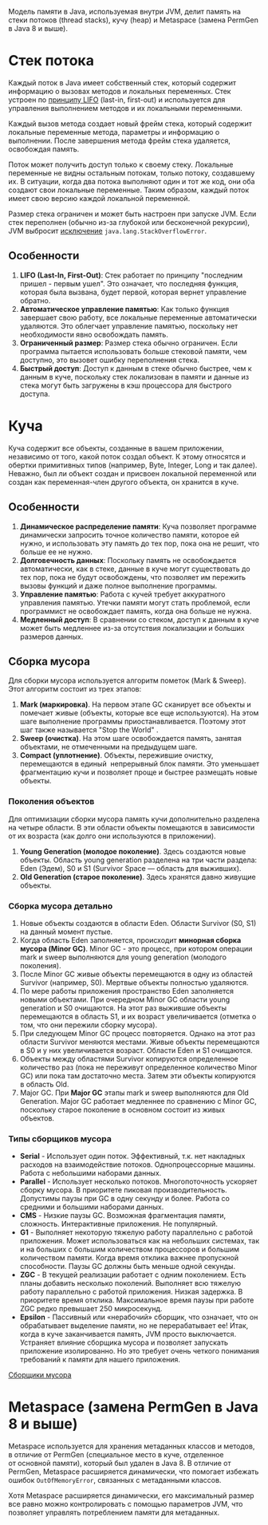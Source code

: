 Модель памяти в Java, используемая внутри JVM, делит память на стеки потоков (thread stacks), кучу (heap) и Metaspace (замена PermGen в Java 8 и выше).


# Стек потока

Каждый поток в Java имеет собственный стек, который содержит информацию о вызовах методов и локальных переменных. Стек устроен по [принципу LIFO](https://ru.wikipedia.org/wiki/LIFO) (last-in, first-out) и используется для управления выполнением методов и их локальными переменными.

Каждый вызов метода создает новый фрейм стека, который содержит локальные переменные метода, параметры и информацию о выполнении. После завершения метода фрейм стека удаляется, освобождая память.

Поток может получить доступ только к своему стеку. Локальные переменные не видны остальным потокам, только потоку, создавшему их. В ситуации, когда два потока выполняют один и тот же код, они оба создают свои локальные переменные. Таким образом, каждый поток имеет свою версию каждой локальной переменной.

Размер стека ограничен и может быть настроен при запуске JVM. Если стек переполнен (обычно из-за глубокой или бесконечной рекурсии), JVM выбросит [исключение](https://stackoverflow.com/questions/3197708/what-causes-a-java-lang-stackoverflowerror) `java.lang.StackOverflowError`.
## Особенности

1. **LIFO (Last-In, First-Out)**: Стек работает по принципу "последним пришел - первым ушел". Это означает, что последняя функция, которая была вызвана, будет первой, которая вернет управление обратно.
2. **Автоматическое управление памятью**: Как только функция завершает свою работу, все локальные переменные автоматически удаляются. Это облегчает управление памятью, поскольку нет необходимости явно освобождать память.
3. **Ограниченный размер**: Размер стека обычно ограничен. Если программа пытается использовать больше стековой памяти, чем доступно, это вызовет ошибку переполнения стека.
4. **Быстрый доступ**: Доступ к данным в стеке обычно быстрее, чем к данным в куче, поскольку стек локализован в памяти и данные из стека могут быть загружены в кэш процессора для быстрого доступа.


# Куча

Куча содержит все объекты, созданные в вашем приложении, независимо от того, какой поток создал объект. К этому относятся и обертки примитивных типов (например, Byte, Integer, Long и так далее). Неважно, был ли объект создан и присвоен локальной переменной или создан как переменная-член другого объекта, он хранится в куче.
## Особенности

1. **Динамическое распределение памяти**: Куча позволяет программе динамически запросить точное количество памяти, которое ей нужно, и использовать эту память до тех пор, пока она не решит, что больше ее не нужно.
2. **Долговечность данных**: Поскольку память не освобождается автоматически, как в стеке, данные в куче могут существовать до тех пор, пока не будут освобождены, что позволяет им пережить вызовы функций и даже полное выполнение программы.
3. **Управление памятью**: Работа с кучей требует аккуратного управления памятью. Утечки памяти могут стать проблемой, если программист не освобождает память, когда она больше не нужна.
4. **Медленный доступ**: В сравнении со стеком, доступ к данным в куче может быть медленнее из-за отсутствия локализации и больших размеров данных.

## Сборка мусора

Для сборки мусора используется алгоритм пометок (Mark & Sweep). Этот алгоритм состоит из трех этапов:

1. **Mark (маркировка)**. На первом этапе GC сканирует все объекты и помечает живые (объекты, которые все еще используются). На этом шаге выполнение программы приостанавливается. Поэтому этот шаг также называется "Stop the World" .
2. **Sweep (очистка)**. На этом шаге освобождается память, занятая объектами, не отмеченными на предыдущем шаге.
3. **Compact (уплотнение)**. Объекты, пережившие очистку, перемещаются в единый  непрерывный блок памяти. Это уменьшает фрагментацию кучи и позволяет проще и быстрее размещать новые объекты.

### Поколения объектов

Для оптимизации сборки мусора память кучи дополнительно разделена на четыре области. В эти области объекты помещаются в зависимости от их возраста (как долго они используются в приложении).

1. **Young Generation (молодое поколение)**. Здесь создаются новые объекты. Область young generation разделена на три части раздела: Eden (Эдем), S0 и S1 (Survivor Space — область для выживших).
2. **Old Generation (старое поколение)**. Здесь хранятся давно живущие объекты.

### Сборка мусора детально

1. Новые объекты создаются в области Eden. Области Survivor (S0, S1) на данный момент пустые.
2. Когда область Eden заполняется, происходит **минорная сборка мусора (Minor GC)**. Minor GC - это процесс, при котором операции mark и sweep выполняются для young generation (молодого поколения).
3. После Minor GC живые объекты перемещаются в одну из областей Survivor (например, S0). Мертвые объекты полностью удаляются.
4. По мере работы приложения пространство Eden заполняется новыми объектами. При очередном Minor GC области young generation и S0 очищаются. На этот раз выжившие объекты перемещаются в область S1, и их возраст увеличивается (отметка о том, что они пережили сборку мусора).
5. При следующем Minor GC процесс повторяется. Однако на этот раз области Survivor меняются местами. Живые объекты перемещаются в S0 и у них увеличивается возраст. Области Eden и S1 очищаются.
6. Объекты между областями Survivor копируются определенное количество раз (пока не переживут определенное количество Minor GC) или пока там достаточно места. Затем эти объекты копируются в область Old.
7. Major GC. При **Major GC** этапы mark и sweep выполняются для Old Generation. Major GC работает медленнее по сравнению с Minor GC, поскольку старое поколение в основном состоит из живых объектов.

### Типы сборщиков мусора

- **Serial** - Использует один поток. Эффективный, т.к. нет накладных расходов на взаимодействие потоков. Однопроцессорные машины. Работа с небольшими наборами данных.
- **Parallel** - Использует несколько потоков. Многопоточность ускоряет сборку мусора. В приоритете пиковая производительность. Допустимы паузы при GC в одну секунду и более. Работа со средними и большими наборами данных.
- **CMS** - Низкие паузы GC. Возможная фрагментация памяти, сложность. Интерактивные приложения. Не популярный.
- **G1** - Выполняет некоторую тяжелую работу параллельно с работой приложения. Может использоваться как на небольших системах, так и на больших с большим количеством процессоров и большим количеством памяти. Когда время отклика важнее пропускной способности. Паузы GC должны быть меньше одной секунды.
- **ZGC** - В текущей реализации работает с одним поколением. Есть планы добавить несколько поколений. Выполняет всю тяжелую работу параллельно с работой приложения. Низкая задержка. В приоритете время отклика. Максимальное время паузы при работе ZGC редко превышает 250 микросекунд.
- **Epsilon** - Пассивный или «нерабочий» сборщик, что означает, что он обрабатывает выделение памяти, но не перерабатывает ее! Итак, когда в куче заканчивается память, JVM просто выключается. Устраняет влияние сборщика мусора и позволяет запускать приложение изолированно. Но это требует очень четкого понимания требований к памяти для нашего приложения.

[Сборщики мусора](https://habr.com/ru/articles/680038/)


# Metaspace (замена PermGen в Java 8 и выше)

Metaspace используется для хранения метаданных классов и методов, в отличие от PermGen (специальное место в куче, отделенное от основной памяти), который был удален в Java 8. В отличие от PermGen, Metaspace расширяется динамически, что помогает избежать ошибок `OutOfMemoryError`, связанных с метаданными классов.

Хотя Metaspace расширяется динамически, его максимальный размер все равно можно контролировать с помощью параметров JVM, что позволяет управлять потреблением памяти для метаданных.
